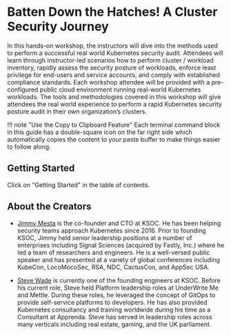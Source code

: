 # Batten Down the Hatches! A Cluster Security Journey

In this hands-on workshop, the instructors will dive into the methods used to perform a successful real world Kubernetes security audit. Attendees will learn through instructor-led scenarios how to perform cluster / workload inventory, rapidly assess the security posture of workloads, enforce least privilege for end-users and service accounts, and comply with established compliance standards. Each workshop attendee will be provided with a pre-configured public cloud environment running real-world Kubernetes workloads. The tools and methodologies covered in this workshop will give attendees the real world experience to perform a rapid Kubernetes security posture audit in their own organization’s clusters.

!!! note "Use the Copy to Clipboard Feature"
Each terminal command block in this guide has a double-square icon on the far right side which automatically copies the content to your paste buffer to make things easier to follow along.

## Getting Started

Click on "Getting Started" in the table of contents.

## About the Creators

* [Jimmy Mesta](https://twitter.com/jimmesta) is the co-founder and CTO at KSOC. He has been helping security teams approach Kubernetes since 2016. Prior to founding KSOC, Jimmy held senior leadership positions at a number of enterprises including Signal Sciences (acquired by Fastly, Inc.) where he led a team of researchers and engineers. He is a well-versed public speaker and has presented at a variety of global conferences including KubeCon, LocoMocoSec, RSA, NDC, CactusCon, and AppSec USA.

* [Steve Wade](https://twitter.com/swade1987) is currently one of the founding engineers at KSOC. Before his current role, Steve held Platform leadership roles at UnderWrite Me and Mettle. During these roles, he leveraged the concept of GitOps to provide self-service platforms to developers. He has also provided Kubernetes consultancy and training worldwide during his time as a Consultant at Apprenda. Steve has served in leadership roles across many verticals including real estate, gaming, and the UK parliament.